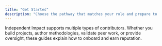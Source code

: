 ```yaml
---
title: "Get Started"
description: "Choose the pathway that matches your role and prepare to participate in Independent Impact."
---
```


Independent Impact supports multiple types of contributors. Whether you build projects, author methodologies, validate peer work, or provide oversight, these guides explain how to onboard and earn reputation.

